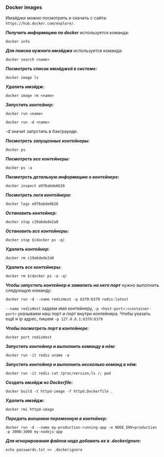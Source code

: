 ### Docker images
Имэйджи можно посмотреть и скачать с сайта: `https://hub.docker.com/explore/`.

***Получить информацию по docker*** используется команда:
```
docker info
```

***Для поиска нужного имэйджа*** используется команда:
```
docker search <name>
```

***Посмотреть список имэйджей в системе:***
```
docker image ls
```

***Удалить имэйдж:***
```
docker image rm <name>
```

***Запустить контейнер:***
```
docker run <name>
```
```
docker run -d <name>
```
-d значит запустить в бэкграунде.

***Посмотреть запущенные контейнеры:***
```
docker ps
```

***Посмотреть все контейнеры:***
```
docker ps -a
```

***Посмотреть детальную информацию о контейнере:***
```
docker inspect e976abde6626
```

***Посмотреть логи контейнера:***
```
docker logs e976abde6626
```
***Остановить контейнер:***
```
docker stop c19a6dede2a0
```

***Остановить все контейнеры:***
```
docker stop $(docker ps -q)
```

***Удалить контейнер:***
```
docker rm c19a6dede2a0
```

***Удалить все контейнеры:***
```
docker rm $(docker ps -a -q)
```

***Чтобы запустить контейнер и замапить на него порт*** нужно выполнить следующую команду:
```
docker run -d --name redisHost -p 6379:6379 redis:latest
```
`--name redisHost` задаем имя контейнеру, `-p <host-port>:<container-port>` указываем наш порт и порт внутри контейнера. Чтобы указать ещё и ip адрес, пишем `-p 127.0.0.1:6379:6379`

***Чтобы посмотреть порт в контейнере***:
```
docker port redisHost
```
***Запустить контейнер и выполнить команду в нём:***
```
docker run -it redis uname -a
```
***Запустить контейнер и выполнить несколько команд в нём:***
```
docker run -it redis cat /proc/version;ls /; pwd
```
***Создать имэйдж из Dockerfile:***
```
docker build -t httpd-image -f httpd.Dockerfile .
```
***Удалить имэйдж:***
```
docker rmi httpd-image
```
***Передать внешнюю переменную в контейнер:***
```
docker run -d --name my-production-running-app -e NODE_ENV=production -p 3000:3000 my-nodejs-app
```
***Для игнорирования файлов надо добавить их в .dockerignore:***
```
echo passwords.txt >> .dockerignore
```
